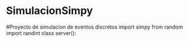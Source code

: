 # SimulacionSimpy
#Proyecto de simulacion de eventos discretos
import simpy
from random import randint
class server():


